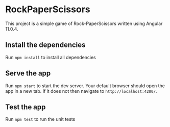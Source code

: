 # RockPaperScissors

This project is a simple game of Rock-PaperScissors written using Angular 11.0.4.

## Install the dependencies

Run `npm install` to install all dependencies

## Serve the app

Run `npm start` to start the dev server. Your default browser should open the app in a new tab. If it does not then navigate to `http://localhost:4200/`.

## Test the app

Run `npm test` to run the unit tests
